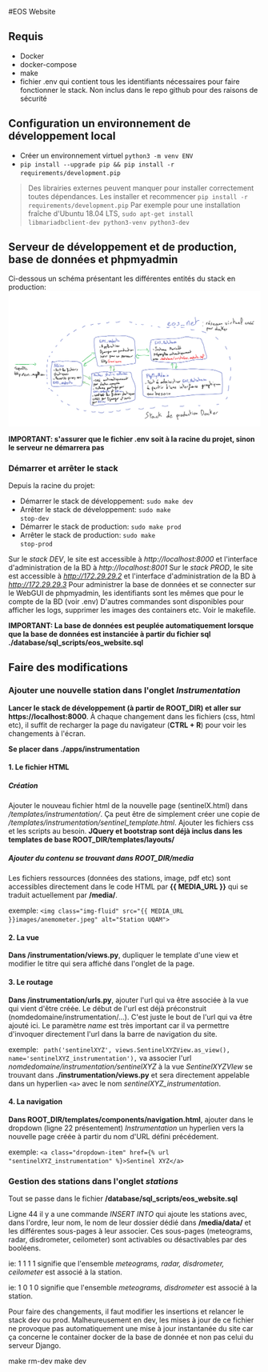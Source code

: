 #EOS Website

## Requis
* Docker 
* docker-compose
* make
* fichier .env qui contient tous les identifiants nécessaires pour faire fonctionner le stack. Non inclus dans le repo github pour des raisons de sécurité

## Configuration un environnement de développement local

* Créer un environnement virtuel <code>python3 -m venv ENV</code>
* <code>pip install --upgrade pip && pip install -r requirements/development.pip</code>

> Des librairies externes peuvent manquer pour installer correctement toutes dépendances. Les installer et recommencer <code>pip install -r requirements/development.pip</code>
Par exemple pour une installation fraîche d'Ubuntu 18.04 LTS, 
<code>sudo apt-get install libmariadbclient-dev python3-venv python3-dev</code>

## Serveur de développement et de production, base de données et phpmyadmin
Ci-dessous un schéma présentant les différentes entités du stack en production:
![production stack](resources/docker-compose-production.png)


**IMPORTANT: s'assurer que le fichier .env soit à la racine du projet, sinon le serveur ne démarrera pas**
### Démarrer et arrêter le stack
Depuis la racine du projet:

* Démarrer le stack de développement:  <code>sudo make dev</code>
* Arrêter le stack de développement: <code>sudo make stop-dev</code>
* Démarrer le stack de production:  <code>sudo make prod</code>
* Arrêter le stack de production: <code>sudo make stop-prod</code>

Sur le *stack DEV*, le site est accessible à *http://localhost:8000* et l'interface d'administration de la BD à *http://localhost:8001*
Sur le *stack PROD*, le site est accessible à *http://172.29.29.2* et l'interface d'administration de la BD à *http://172.29.29.3*
Pour administrer la base de données et se connecter sur le WebGUI de phpmyadmin, les identifiants sont les mêmes que pour le compte de la BD (voir .env)
D'autres commandes sont disponibles pour afficher les logs, supprimer les images des containers etc. Voir le makefile.

**IMPORTANT: La base de données est peuplée automatiquement lorsque que la base de données est instanciée à partir du fichier sql ./database/sql_scripts/eos_website.sql**

## Faire des modifications 
### Ajouter une nouvelle station dans l'onglet *Instrumentation*

**Lancer le stack de développement (à partir de ROOT_DIR) et aller sur https://localhost:8000**. À chaque changement dans les fichiers (css, html etc), il suffit de recharger la page du navigateur (**CTRL + R**) pour voir les changements à l'écran.


**Se placer dans ./apps/instrumentation**

#### 1. Le fichier HTML
##### Création

Ajouter le nouveau fichier html de la nouvelle page (sentinelX.html) dans */templates/instrumentation/*. Ça peut être de simplement créer une copie de */templates/instrumentation/sentinel_template.html*. Ajouter les fichiers css et les scripts au besoin. **JQuery et bootstrap sont déjà inclus dans les templates de base ROOT_DIR/templates/layouts/**

##### Ajouter du contenu se trouvant dans ROOT_DIR/media
Les fichiers ressources (données des stations, image, pdf etc) sont accessibles directement dans le code HTML par **{{ MEDIA_URL }}** qui se traduit actuellement par **/media/**.

exemple: `<img class="img-fluid" src="{{ MEDIA_URL }}images/anemometer.jpeg" alt="Station UQAM">`

#### 2. La vue 
**Dans /instrumentation/views.py**, dupliquer le template d'une view et modifier le titre qui sera affiché dans l'onglet de la page.

#### 3. Le routage
**Dans /instrumentation/urls.py**, ajouter l'url qui va être associée à la vue qui vient d'être créée. Le début de l'url est déjà préconstruit (nomdedomaine/instrumentation/...). C'est juste le bout de l'url qui va être ajouté ici. Le paramètre *name* est très important car il va permettre d'invoquer directement l'url dans la barre de navigation du site.

exemple: ` path('sentinelXYZ', views.SentinelXYZView.as_view(), name='sentinelXYZ_instrumentation'),` va associer l'url *nomdedomaine/instrumentation/sentinelXYZ* à la vue *SentinelXYZVIew* se trouvant dans **./instrumentation/views.py** et sera directement appelable dans un hyperlien `<a>` avec le nom *sentinelXYZ_instrumentation*.

#### 4. La navigation
**Dans ROOT_DIR/templates/components/navigation.html**, ajouter dans le dropdown (ligne 22 présentement) *Instrumentation* un hyperlien vers la nouvelle page créée à partir du nom d'URL défini précédement.

exemple: `<a class="dropdown-item" href={% url "sentinelXYZ_instrumentation" %}>Sentinel XYZ</a>` 

### Gestion des stations dans l'onglet *stations*
Tout se passe dans le fichier **/database/sql_scripts/eos_website.sql**

Ligne 44 il y a une commande *INSERT INTO* qui ajoute les stations avec, dans l'ordre, leur nom, le nom de leur dossier dédié dans **/media/data/** et les différentes sous-pages à leur associer. Ces sous-pages (meteograms, radar, disdrometer, ceilometer) sont activables ou désactivables par des booléens. 

ie: 1 1 1 1 signifie que l'ensemble *meteograms, radar, disdrometer, ceilometer* est associé à la station.

ie: 1 0 1 0 signifie que l'ensemble *meteograms, disdrometer* est associé à la station.

Pour faire des changements, il faut modifier les insertions et relancer le stack dev ou prod. Malheureusement en dev, les mises à jour de ce fichier ne provoque pas automatiquement une mise à jour instantanée du site car ça concerne le container docker de la base de donnée et non pas celui du serveur Django.

make rm-dev
make dev

